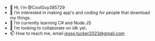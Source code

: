 - 👋 Hi, I’m @CoolGuy385729
- 👀 I’m interested in making app's and coding for people that download my things.
- 🌱 I’m currently learning C# and Node.JS
- 💞️ I’m looking to collaborate on idk yet.
- 📫 How to reach me, email jesse.tucker2023@gmail.com

<!---
CoolGuy385729/CoolGuy385729 is a ✨ special ✨ repository because its `README.md` (this file) appears on your GitHub profile.
You can click the Preview link to take a look at your changes.
--->
